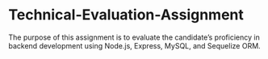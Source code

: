 # Technical-Evaluation-Assignment
The purpose of this assignment is to evaluate the candidate’s proficiency in backend development using Node.js, Express, MySQL, and Sequelize ORM.
